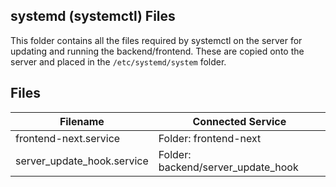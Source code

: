 ## systemd (systemctl) Files
This folder contains all the files required by systemctl on the server for updating and running the backend/frontend. These are copied onto the server and placed in the ```/etc/systemd/system``` folder. 

## Files
|Filename|Connected Service|
|--------|-----------------|
|frontend-next.service|Folder: frontend-next|
|server_update_hook.service|Folder: backend/server_update_hook|